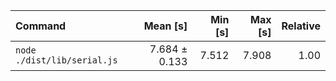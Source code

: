 | Command | Mean [s] | Min [s] | Max [s] | Relative |
|:---|---:|---:|---:|---:|
| `node ./dist/lib/serial.js` | 7.684 ± 0.133 | 7.512 | 7.908 | 1.00 |

